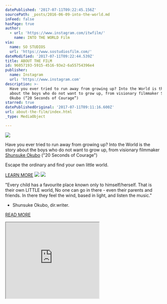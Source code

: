 ```yaml
---
datePublished: '2017-07-11T09:22:45.156Z'
sourcePath: _posts/2016-06-09-into-the-world.md
inFeed: false
hasPage: true
author:
  - url: 'https://www.instagram.com/itwfilm/'
    name: INTO THE WORLD Film
via:
  name: SO STUDIOS
  url: 'https://www.sostudiosfilm.com/'
dateModified: '2017-07-11T09:22:44.539Z'
title: ABOUT THE FILM
id: 96057193-5915-4516-93e2-6a55754396e4
publisher:
  name: Instagram
  url: 'https://www.instagram.com'
description: >-
  Have you ever tried to run away from growing up? Into the World is the story
  about the boys who do not want to grow up, from visionary filmmaker Shunsuke
  Okubo (“20 Seconds of Courage”)
starred: true
datePublishedOriginal: '2017-07-11T09:11:16.600Z'
url: about-the-film/index.html
_type: MediaObject

---
```

![](https://the-grid-user-content.s3-us-west-2.amazonaws.com/fe2f5a91-0bc1-40cd-8dec-263909084e7a.jpg)

Have you ever tried to run away from growing up? Into the World is the story about the boys who do not want to grow up, from visionary filmmaker [Shunsuke Okubo][0] ("20 Seconds of Courage")

Escape the ordinary and find your own little world.

[LEARN MORE][1]
![](https://the-grid-user-content.s3-us-west-2.amazonaws.com/1555d0c1-ebc3-41c4-90d9-6c34e25462f8.png)
![](https://the-grid-user-content.s3-us-west-2.amazonaws.com/166c2d98-10fd-40bb-978a-5c1914e3718d.jpg)

"Every child has a favourite place known only to himself/herself. That is their own LITTLE world, No one can go in there - even their parents and friends. In there they feel the wind, based in light, and listen the music."   
- Shunsuke Okubo, dir.writer.

[READ MORE][2]

<iframe src="https://the-grid.github.io/ed-userhtml/?g=eJxtkF1vgyAUQN_9FYSnNgtqMfWj0_6RZQ9XUEuLQryYxq3776NrtxgzHjmHG84tUYzKOgI4D4LgKCoaRRa6BiQPO2M63XgilQCnzBAK0z9pdMYIJNbzQwrPSI9l9Jh2DEo1IBEaECu6sGhA7gfdrJuKSoVWw3yotRGXJ5LggIFkrRl7cBVt9aTkivk3ZvJM9f4nzBn7L2eXZq4oO6WsfUkc232wwqxEoVUz-EECmJ1qxhOeZ9k-j5MiTXkcr2zUxrtFnu32WZpwfu_1mT72t_pH3yx6SUWuapDmGi4vbzfy9r4N7YSnzefX9jX429s32AR-ag" height="244" style=""></iframe>



[0]: https://www.sostudiosfilm.com/team/shunsuke-okubo/ "Shunsuke Okubo | SO STUDIOS"
[1]: https://www.sostudiosfilm.com/films/into-the-world/ "Into the World || SO STUDIOS"
[2]: https://www.sostudiosfilm.com/casting/post/shunsuke-okubo/into-the-world/ "INTO THE WORLD by Shunsuke Okubo"